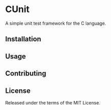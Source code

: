 # CUnit

A simple unit test framework for the C language.

## Installation

## Usage

## Contributing

## License

Released under the terms of the MIT License.
